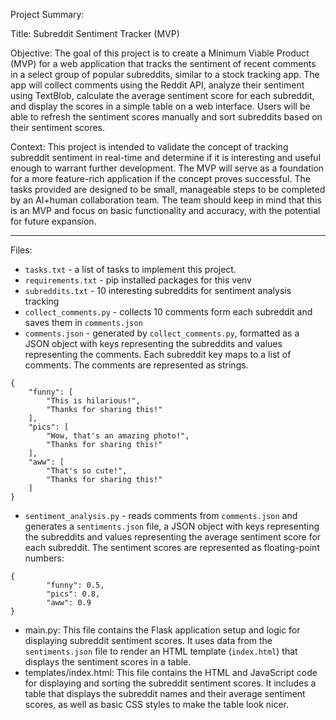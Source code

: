 Project Summary:

Title: Subreddit Sentiment Tracker (MVP)

Objective: The goal of this project is to create a Minimum Viable Product (MVP) for a web application that tracks the sentiment of recent comments in a select group of popular subreddits, similar to a stock tracking app. The app will collect comments using the Reddit API, analyze their sentiment using TextBlob, calculate the average sentiment score for each subreddit, and display the scores in a simple table on a web interface. Users will be able to refresh the sentiment scores manually and sort subreddits based on their sentiment scores.

Context: This project is intended to validate the concept of tracking subreddit sentiment in real-time and determine if it is interesting and useful enough to warrant further development. The MVP will serve as a foundation for a more feature-rich application if the concept proves successful. The tasks provided are designed to be small, manageable steps to be completed by an AI+human collaboration team. The team should keep in mind that this is an MVP and focus on basic functionality and accuracy, with the potential for future expansion.

---

Files:

* `tasks.txt` - a list of tasks to implement this project.
* `requirements.txt` - pip installed packages for this venv
* `subreddits.txt` - 10 interesting subreddits for sentiment analysis tracking
* `collect_comments.py` - collects 10 comments form each subreddit and saves them in `comments.json`
* `comments.json` - generated by `collect_comments.py`, formatted as a JSON object with keys representing the subreddits and values representing the comments. Each subreddit key maps to a list of comments. The comments are represented as strings.
```
{
    "funny": [
        "This is hilarious!",
        "Thanks for sharing this!"
    ],
    "pics": [
        "Wow, that's an amazing photo!",
        "Thanks for sharing this!"
    ],
    "aww": [
        "That's so cute!",
        "Thanks for sharing this!"
    ]
}
```
* `sentiment_analysis.py` - reads comments from `comments.json` and generates a `sentiments.json` file, a JSON object with keys representing the subreddits and values representing the average sentiment score for each subreddit. The sentiment scores are represented as floating-point numbers:
```
{
        "funny": 0.5,
        "pics": 0.8,
        "aww": 0.9
}
```
* main.py: This file contains the Flask application setup and logic for displaying subreddit sentiment scores. It uses data from the `sentiments.json` file to render an HTML template (`index.html`) that displays the sentiment scores in a table.
* templates/index.html: This file contains the HTML and JavaScript code for displaying and sorting the subreddit sentiment scores. It includes a table that displays the subreddit names and their average sentiment scores, as well as basic CSS styles to make the table look nicer.

